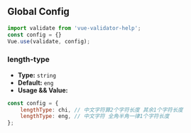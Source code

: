 ## Global Config

```js
import validate from 'vue-validator-help';
const config = {}
Vue.use(validate, config);
```

### length-type
- **Type:** `string`
- **Default:** `eng`
- **Usage && Value:**
```js
const config = {
    lengthType: chi, // 中文字符算2个字符长度 其余1个字符长度
    lengthType: eng, // 中文字符 全角半角一律1个字符长度
};
```
